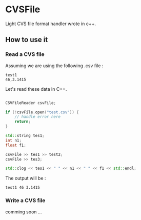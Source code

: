 # CVSFile

Light CVS file format handler wrote in c++.

## How to use it

### Read a CVS file

Assuming we are using the following .csv file :

```csv
test1
46,3.1415
```
Let's read these data in C++.
```c++

CSVFileReader csvFile;

if (!csvFile.open("test.csv")) {
	// handle error here
	return;
}

std::string tes1;
int n1;
float f1;

csvFile >> tes1 >> test2;
csvFile >> tes3;

std::clog << tes1 << " " << n1 << " " << f1 << std::endl;
```

The output will be :
```
test1 46 3.1415
```

### Write a CVS file

comming soon ...
